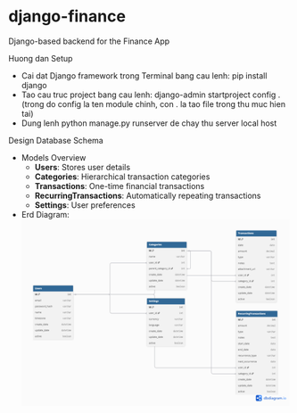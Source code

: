# django-finance
Django-based backend for the Finance App


Huong dan Setup
- Cai dat Django framework trong Terminal bang cau lenh: pip install django 
- Tao cau truc project bang cau lenh: django-admin startproject config . (trong do config la ten module chinh, con . la tao file trong thu muc hien tai)
- Dung lenh python manage.py runserver de chay thu server local host

Design Database Schema
- Models Overview
    + **Users**: Stores user details
    + **Categories**: Hierarchical transaction categories
    + **Transactions**: One-time financial transactions
    + **RecurringTransactions**: Automatically repeating transactions
    + **Settings**: User preferences
- Erd Diagram:
![alt text](ERD.png)